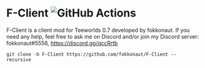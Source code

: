 F-Client ![GitHub Actions](https://github.com/fokkonaut/F-Client/workflows/Build/badge.svg)
=========

F-Client is a client mod for Teeworlds 0.7 developed by fokkonaut.
If you need any help, feel free to ask me on Discord and/or join my Discord server: fokkonaut#5556, https://discord.gg/qccRrtb

	git clone -b F-Client https://github.com/fokkonaut/F-Client --recursive
